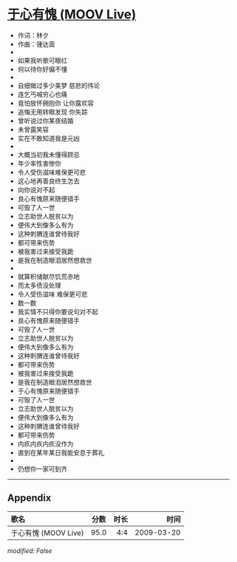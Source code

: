 # [于心有愧 (MOOV Live)](https://music.163.com/song?id=33418337)

* 作词：林夕
* 作曲：锺达茵
* 
* 如果我听歌可眼红
* 何以待你好偏不懂
* 
* 自细做过多少美梦 慈悲的伟论
* 连乞丐喊穷心也痛
* 竟怕放怀拥抱你 让你露欢容
* 追悔无用转眼发现 你失踪
* 曾听说过你某夜结婚
* 未曾露笑容
* 实在不敢知道我是元凶
* 
* 大概当初我未懂得顾忌
* 年少率性害惨你
* 令人受伤滋味难保更可悲
* 这心地再善良终生怎去
* 向你说对不起
* 良心有愧原来随便错手
* 可毁了人一世
* 立志助世人脱贫以为
* 便伟大到像多么有为
* 这种刺猬连谁曾待我好
* 都可带来伤势
* 被我害过来接受我跪
* 是我在制造眼泪居然想救世
* 
* 就算积储献尽饥荒赤地
* 而太多债没处理
* 令人受伤滋味 难保更可悲
* 数一数
* 我实情不只得你要说句对不起
* 良心有愧原来随便错手
* 可毁了人一世
* 立志助世人脱贫以为
* 便伟大到像多么有为
* 这种刺猬连谁曾待我好
* 都可带来伤势
* 被我害过来接受我跪
* 是我在制造眼泪居然想救世
* 于心有愧原来随便错手
* 可毁了人一世
* 立志助世人脱贫以为
* 便伟大到像多么有为
* 这种刺猬连谁曾待我好
* 都可带来伤势
* 内疚内疚内疚没作为
* 直到在某年某日我能安息于葬礼
* 
* 仍想你一家可到齐


---

## Appendix

|歌名|分数|时长|时间|
|:---|:---:|---:|---:|
|于心有愧 (MOOV Live)|95.0|4:4|2009-03-20

*modified: False*